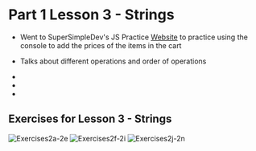 # Part 1 Lesson 3 - Strings

- Went to SuperSimpleDev's JS Practice [Website](https://supersimple.dev/projects/amazon/checkout) to practice using the console to add the prices of the items in the cart

- Talks about different operations and order of operations

- 

- 

- 

## Exercises for Lesson 3 - Strings
![Exercises2a-2e]()
![Exercises2f-2i]()
![Exercises2j-2n]()